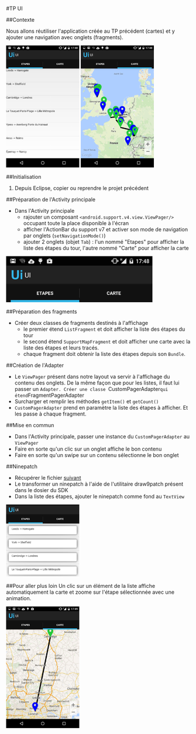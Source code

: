 #TP UI

##Contexte

Nous allons réutiliser l'application créée au TP précédent (cartes) et y ajouter une navigation avec onglets (fragments).

<img src="liste.png" width="200px"/>
<img src="carte.png" width="200px"/>

##Initialisation

1. Depuis Eclipse, copier ou reprendre le projet précédent

##Préparation de l'Activity principale
- Dans l'Activity principale
  - rajouter un composant `<android.support.v4.view.ViewPager/>` occupant toute la place disponible à l'écran
  - afficher l'ActionBar du support v7 et activer son mode de navigation par onglets (`setNavigationMode()`)
  - ajouter 2 onglets (objet `Tab`) : l'un nommé "Etapes" pour afficher la liste des étapes du tour, l'autre nommé "Carte" pour afficher la carte

<img src="tabs.png" width="400px"/>

##Préparation des fragments
- Créer deux classes de fragments destinés à l'affichage
  - le premier étend `ListFragment` et doit afficher la liste des étapes du tour
  - le second étend `SupportMapFragment` et doit afficher une carte avec la liste des étapes et leurs tracés.
  -  chaque fragment doit obtenir la liste des étapes depuis son `Bundle`.

##Création de l'Adapter
- Le `ViewPager` présent dans notre layout va servir à l'affichage du contenu des onglets. De la même façon que pour les listes, il faut lui passer un `Adapter. Créer une classe `CustomPagerAdapter` qui étend `FragmentPagerAdapter
- Surcharger et remplir les méthodes `getItem()` et `getCount()` 
- `CustomPagerAdapter` prend en paramètre la liste des étapes à afficher. Et les passe à chaque fragment.

##Mise en commun
- Dans l'Activity principale, passer une instance du `CustomPagerAdapter` au `ViewPager`
- Faire en sorte qu'un clic sur un onglet affiche le bon contenu
- Faire en sorte qu'un swipe sur un contenu sélectionne le bon onglet

##Ninepatch
- Récupérer le fichier <a href="button_background.png">suivant</a>
- Le transformer un ninepatch à l'aide de l'utilitaire draw9patch présent dans le dosier du SDK
- Dans la liste des étapes, ajouter le ninepatch comme fond au `TextView`

<img src="ninepatch.png" width="200px"/>

##Pour aller plus loin
Un clic sur un élément de la liste affiche automatiquement la carte et zoome sur l'étape sélectionnée avec une animation.

<img src="detail.png" width="200px"/>



